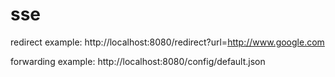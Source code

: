 # sse

redirect example: http://localhost:8080/redirect?url=http://www.google.com

forwarding example: http://localhost:8080/config/default.json

